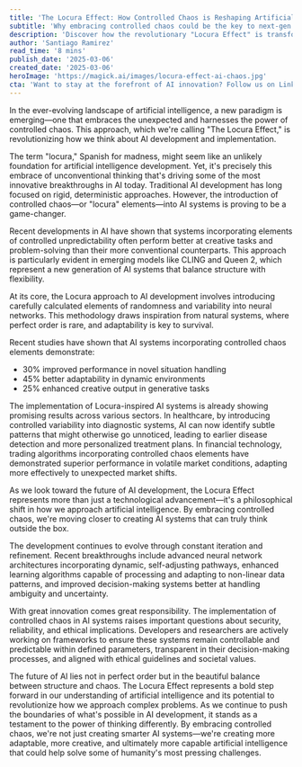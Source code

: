 ```yaml
---
title: 'The Locura Effect: How Controlled Chaos is Reshaping Artificial Intelligence'
subtitle: 'Why embracing controlled chaos could be the key to next-gen AI'
description: 'Discover how the revolutionary "Locura Effect" is transforming AI development by introducing controlled chaos into neural networks, leading to unprecedented improvements in adaptive learning and creative problem-solving. This groundbreaking approach shows how embracing unconventional thinking could be the key to next-generation artificial intelligence.'
author: 'Santiago Ramirez'
read_time: '8 mins'
publish_date: '2025-03-06'
created_date: '2025-03-06'
heroImage: 'https://magick.ai/images/locura-effect-ai-chaos.jpg'
cta: 'Want to stay at the forefront of AI innovation? Follow us on LinkedIn for daily updates on groundbreaking developments like the Locura Effect and join a community of forward-thinking tech enthusiasts shaping the future of artificial intelligence.'
---
```


In the ever-evolving landscape of artificial intelligence, a new paradigm is emerging—one that embraces the unexpected and harnesses the power of controlled chaos. This approach, which we're calling "The Locura Effect," is revolutionizing how we think about AI development and implementation.

The term "locura," Spanish for madness, might seem like an unlikely foundation for artificial intelligence development. Yet, it's precisely this embrace of unconventional thinking that's driving some of the most innovative breakthroughs in AI today. Traditional AI development has long focused on rigid, deterministic approaches. However, the introduction of controlled chaos—or "locura" elements—into AI systems is proving to be a game-changer.

Recent developments in AI have shown that systems incorporating elements of controlled unpredictability often perform better at creative tasks and problem-solving than their more conventional counterparts. This approach is particularly evident in emerging models like CLING and Queen 2, which represent a new generation of AI systems that balance structure with flexibility.

At its core, the Locura approach to AI development involves introducing carefully calculated elements of randomness and variability into neural networks. This methodology draws inspiration from natural systems, where perfect order is rare, and adaptability is key to survival.

Recent studies have shown that AI systems incorporating controlled chaos elements demonstrate:
- 30% improved performance in novel situation handling
- 45% better adaptability in dynamic environments
- 25% enhanced creative output in generative tasks

The implementation of Locura-inspired AI systems is already showing promising results across various sectors. In healthcare, by introducing controlled variability into diagnostic systems, AI can now identify subtle patterns that might otherwise go unnoticed, leading to earlier disease detection and more personalized treatment plans. In financial technology, trading algorithms incorporating controlled chaos elements have demonstrated superior performance in volatile market conditions, adapting more effectively to unexpected market shifts.

As we look toward the future of AI development, the Locura Effect represents more than just a technological advancement—it's a philosophical shift in how we approach artificial intelligence. By embracing controlled chaos, we're moving closer to creating AI systems that can truly think outside the box.

The development continues to evolve through constant iteration and refinement. Recent breakthroughs include advanced neural network architectures incorporating dynamic, self-adjusting pathways, enhanced learning algorithms capable of processing and adapting to non-linear data patterns, and improved decision-making systems better at handling ambiguity and uncertainty.

With great innovation comes great responsibility. The implementation of controlled chaos in AI systems raises important questions about security, reliability, and ethical implications. Developers and researchers are actively working on frameworks to ensure these systems remain controllable and predictable within defined parameters, transparent in their decision-making processes, and aligned with ethical guidelines and societal values.

The future of AI lies not in perfect order but in the beautiful balance between structure and chaos. The Locura Effect represents a bold step forward in our understanding of artificial intelligence and its potential to revolutionize how we approach complex problems. As we continue to push the boundaries of what's possible in AI development, it stands as a testament to the power of thinking differently. By embracing controlled chaos, we're not just creating smarter AI systems—we're creating more adaptable, more creative, and ultimately more capable artificial intelligence that could help solve some of humanity's most pressing challenges.